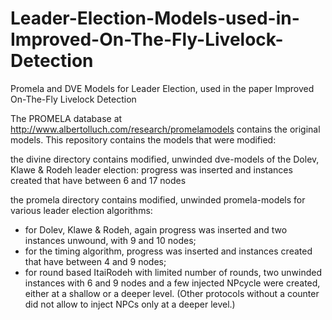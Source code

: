 Leader-Election-Models-used-in-Improved-On-The-Fly-Livelock-Detection
=====================================================================

Promela and DVE Models for Leader Election, used in the paper Improved On-The-Fly Livelock Detection

The PROMELA database at http://www.albertolluch.com/research/promelamodels contains the original models. 
This repository contains the models that were modified:

the divine directory contains modified, unwinded dve-models of the Dolev, Klawe & Rodeh leader election: 
  progress was inserted and instances created that have between 6 and 17 nodes
 
the promela directory contains modified, unwinded promela-models for various leader election algorithms:
* for Dolev, Klawe & Rodeh, again progress was inserted and two instances unwound, with 9 and 10 nodes;
* for the timing algorithm, progress was inserted and instances created that have between 4 and 9 nodes; 
* for round based ItaiRodeh with limited number of rounds, two unwinded instances with 6 and 9 nodes 
  and a few injected NPcycle were created, either at a shallow or a deeper level. (Other protocols without a counter did not allow to inject NPCs only at a deeper level.)
